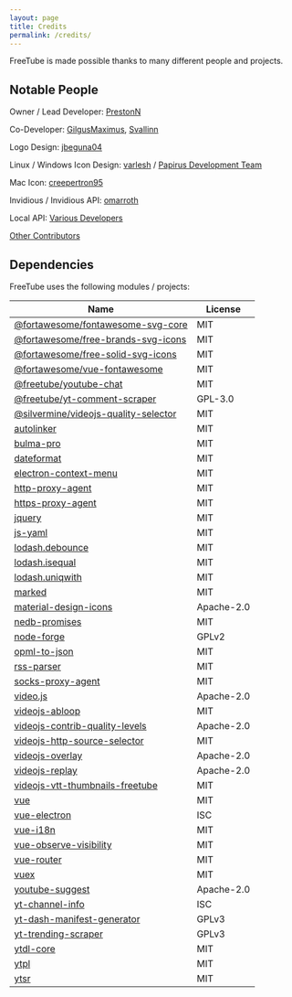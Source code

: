 ```yaml
---
layout: page
title: Credits
permalink: /credits/
---
```


FreeTube is made possible thanks to many different people and projects.

## Notable People

Owner / Lead Developer: [PrestonN](https://github.com/PrestonN)

Co-Developer: [GilgusMaximus](https://github.com/GilgusMaximus), [Svallinn](https://github.com/Svallinn)

Logo Design: [jbeguna04](https://github.com/jbeguna04)

Linux / Windows Icon Design: [varlesh](https://github.com/varlesh) / [Papirus Development Team](https://github.com/PapirusDevelopmentTeam/papirus-icon-theme)

Mac Icon: [creepertron95](https://github.com/creepertron95)

Invidious / Invidious API: [omarroth](https://github.com/omarroth)

Local API: [Various Developers](/usage/local-api)

[Other Contributors](https://github.com/FreeTubeApp/FreeTube/graphs/contributors)

## Dependencies

FreeTube uses the following modules / projects:

| Name                                                                                                | License    |
| --------------------------------------------------------------------------------------------------- | ---------- |
| [@fortawesome/fontawesome-svg-core](https://github.com/FortAwesome/Font-Awesome)                    | MIT        |
| [@fortawesome/free-brands-svg-icons](https://github.com/FortAwesome/Font-Awesome)                   | MIT        |
| [@fortawesome/free-solid-svg-icons](https://github.com/FortAwesome/Font-Awesome)                    | MIT        |
| [@fortawesome/vue-fontawesome](https://github.com/FortAwesome/vue-fontawesome)                      | MIT        |
| [@freetube/youtube-chat](https://github.com/FreeTubeApp/youtube-chat)                               | MIT        |
| [@freetube/yt-comment-scraper](https://github.com/FreeTubeApp/yt-comment-scraper)                   | GPL-3.0    |
| [@silvermine/videojs-quality-selector](https://github.com/silvermine/videojs-quality-selector)      | MIT        |
| [autolinker](https://github.com/gregjacobs/Autolinker.js)                                           | MIT        |
| [bulma-pro](https://github.com/mubaidr/bulma-pro)                                                   | MIT        |
| [dateformat](https://github.com/felixge/node-dateformat)                                            | MIT        |
| [electron-context-menu](https://github.com/sindresorhus/electron-context-menu)                      | MIT        |
| [http-proxy-agent](https://github.com/TooTallNate/node-http-proxy-agent)                            | MIT        |
| [https-proxy-agent](https://github.com/TooTallNate/node-https-proxy-agent)                          | MIT        |
| [jquery](https://github.com/jquery/jquery)                                                          | MIT        |
| [js-yaml](https://github.com/nodeca/js-yaml)                                                        | MIT        |
| [lodash.debounce](https://github.com/lodash/lodash)                                                 | MIT        |
| [lodash.isequal](https://github.com/lodash/lodash)                                                  | MIT        |
| [lodash.uniqwith](https://github.com/lodash/lodash)                                                 | MIT        |
| [marked](https://github.com/markedjs/marked)                                                        | MIT        |
| [material-design-icons](https://github.com/google/material-design-icons)                            | Apache-2.0 |
| [nedb-promises](https://github.com/bajankristof/nedb-promises)                                      | MIT        |
| [node-forge](https://github.com/digitalbazaar/forge)                                                | GPLv2      |
| [opml-to-json](https://github.com/azu/opml-to-json)                                                 | MIT        |
| [rss-parser](https://github.com/rbren/rss-parser)                                                   | MIT        |
| [socks-proxy-agent](https://github.com/TooTallNate/node-socks-proxy-agent)                          | MIT        |
| [video.js](https://github.com/videojs/video.js)                                                     | Apache-2.0 |
| [videojs-abloop](https://github.com/phhu/videojs-abloop)                                            | MIT        |
| [videojs-contrib-quality-levels](https://github.com/videojs/videojs-contrib-quality-levels)         | Apache-2.0 |
| [videojs-http-source-selector](https://github.com/jfujita/videojs-http-source-selector)             | MIT        |
| [videojs-overlay](https://github.com/brightcove/videojs-overlay)                                    | Apache-2.0 |
| [videojs-replay](https://github.com/hartman/videojs-replay)                                         | Apache-2.0 |
| [videojs-vtt-thumbnails-freetube](https://github.com/GilgusMaximus/videojs-vtt-thumbnails-freetube) | MIT        |
| [vue](https://github.com/vuejs/vue)                                                                 | MIT        |
| [vue-electron](https://github.com/SimulatedGREG/vue-electron)                                       | ISC        |
| [vue-i18n](https://github.com/kazupon/vue-i18n)                                                     | MIT        |
| [vue-observe-visibility](https://github.com/Akryum/vue-observe-visibility)                          | MIT        |
| [vue-router](https://github.com/vuejs/vue-router)                                                   | MIT        |
| [vuex](https://github.com/vuejs/vuex)                                                               | MIT        |
| [youtube-suggest](https://github.com/goto-bus-stop/youtube-suggest)                                 | Apache-2.0 |
| [yt-channel-info](https://github.com/FreeTubeApp/yt-channel-info)                                   | ISC        |
| [yt-dash-manifest-generator](https://github.com/GilgusMaximus/yt-dash-manifest-generator)           | GPLv3      |
| [yt-trending-scraper](https://github.com/GilgusMaximus/yt-trending-scraper)                         | GPLv3      |
| [ytdl-core](https://github.com/fent/node-ytdl-core)                                                 | MIT        |
| [ytpl](https://github.com/TimeForANinja/node-ytpl)                                                  | MIT        |
| [ytsr](https://github.com/TimeForANinja/node-ytsr)                                                  | MIT        |
